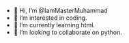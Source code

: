 - 👋 Hi, I’m @IamMasterMuhammad
- 👀 I’m interested in coding.
- 🌱 I’m currently learning html.
- 💞️ I’m looking to collaborate on python.

<!---
IamMasterMuhammad/IamMasterMuhammad is a ✨ special ✨ repository because its `README.md` (this file) appears on your GitHub profile.
You can click the Preview link to take a look at your changes.
--->
